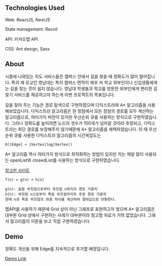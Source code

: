 ## Technologies Used

Web: ReactJS, NextJS

State management: Recoil

API: 카카오맵 API

CSS: Ant design, Sass


## About

시중에 나와있는 지도 서비스들은 캠퍼스 안에서 길을 찾을 때 정확도가 많이 떨어집니다. 특히 제 모교인 영남대는 특히 캠퍼스 면적이 매우 커 학교 외부인이나 신입생들에게는 길을 찾는 것이 쉽지 않습니다. 영남대 학생들과 학교를 방문한 외부인에게 편리한 길찾기 서비스를 제공하고자 하는게 이번 프로젝트의 목표입니다.


길을 찾아 주는 기능은 경로 탐색으로 구현하였으며 다익스트라와 A* 알고리즘을 사용해보았습니다. 다익스트라 알고리즘은 한 정점에서 모든 정점의 경로를 모두 계산하는 알고리즘으로, 여러가지 버전이 있지만 우선순위 큐를 사용하는 방식으로 구현하였습니다. 그러나 정확도를 높이려면 노드의 갯수가 100개가 넘어갈 것이라 추정되고, 다익스트라는 최단 경로를 보장해주지 않기때문에 A* 알고리즘을 채택하였습니다. 이 때 우선순위 큐를 사용한 다익스트라 알고리즘의 시간복잡도는 
```
O(|Edge| + |Vertex|log|Vertex|) 
```


A* 알고리즘 역시 여러가지 방식으로 최적화하는 방법이 있지만 저는 제일 많이 사용되는 openList와 closedList를 사용하는 방식으로 구현하였습니다. 

<a href="http://www.gisdeveloper.co.kr/?p=3897">참고한 사이트</a>

```
f(n) = g(n) + h(n)

g(n): 출발 꼭짓점으로부터 꼭짓점 n까지의 경로 가중치
h(n): 꼭짓점 n으로부터 목표 꼭짓점까지의 추정 경로 가중치
현재 n과 목표 꼭짓점의 좌표 차이를 계산하여 절대값으로 반환한다. 
```


맵API를 사용하기 때문에 Grid 상이 아닌 그래프로 표현하고자 했으며 A* 알고리즘은 대부분 Grid 상에서 구현하는 사례가 대부분이라 참고할 자료가 거의 없었습니다. 그래서 알고리즘의 이론을 보고 직접 구현하였습니다.


## Demo

정확도 개선을 위해 Edge를 지속적으로 추가할 예정입니다.


<a href="https://vercel.com/sglee0730/project-yu-pathfinder/2h2co73k8">Demo Link</a>




## 



